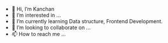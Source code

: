 - 👋 Hi, I’m Kanchan
- 👀 I’m interested in ...
- 🌱 I’m currently learning Data structure, Frontend Development.
- 💞️ I’m looking to collaborate on ...
- 📫 How to reach me ...

<!---
Kanchan9m/Kanchan9m is a ✨ special ✨ repository because its `README.md` (this file) appears on your GitHub profile.
You can click the Preview link to take a look at your changes.
--->

